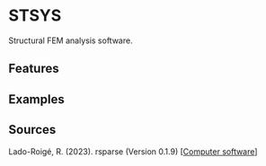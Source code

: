 # STSYS
Structural FEM analysis software.

## Features

## Examples

## Sources
Lado-Roigé, R. (2023). rsparse (Version 0.1.9) [[Computer software](https://github.com/RLado/rsparse)]

